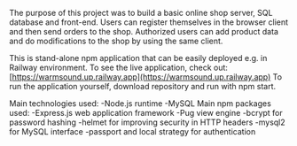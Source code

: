 The purpose of this project was to build a basic online shop server, SQL database and front-end.
Users can register themselves in the browser client and then send orders to the shop.
Authorized users can add product data and do modifications to the shop by using the same client.

This is stand-alone npm application that can be easily deployed e.g. in Railway environment.
To see the live application, check out: [https://warmsound.up.railway.app](https://warmsound.up.railway.app)
To run the application yourself, download repository and run with npm start.

Main technologies used:
-Node.js runtime
-MySQL
Main npm packages used:
-Express.js web application framework
-Pug view engine
-bcrypt for password hashing
-helmet for improving security in HTTP headers 
-mysql2 for MySQL interface
-passport and local strategy for authentication
